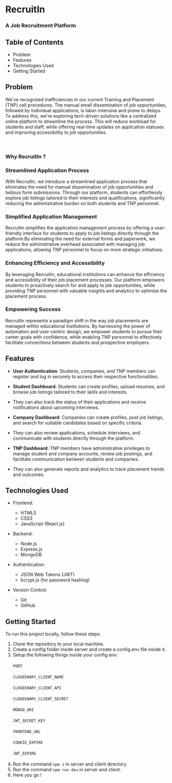 # RecruitIn 
### A Job Recruitment Platform


## Table of Contents

 - Problem <br>
 - Features<br>
 - Technologies Used<br>
 - Getting Started<br>

## Problem <a name = "problem"></a>
We've recognized inefficiencies in our current Training and Placement (TNP) cell procedures. The manual email dissemination of job opportunities, followed by individual applications, is labor-intensive and prone to delays.
To address this, we're exploring tech-driven solutions like a centralized online platform to streamline the process. This will reduce workload for students and staff, while offering real-time updates on application statuses and improving accessibility to job opportunities.
<br><br><br>

### Why RecruitIn ?

### Streamlined Application Process
With RecruitIn, we introduce a streamlined application process that eliminates the need for manual dissemination of job opportunities and tedious form submissions. Through our platform, students can effortlessly explore job listings tailored to their interests and qualifications, significantly reducing the administrative burden on both students and TNP personnel.

### Simplified Application Management
RecruitIn simplifies the application management process by offering a user-friendly interface for students to apply to job listings directly through the platform.By eliminating the need for external forms and paperwork, we reduce the administrative overhead associated with managing job applications, allowing TNP personnel to focus on more strategic initiatives.

### Enhancing Efficiency and Accessibility
By leveraging RecruitIn, educational institutions can enhance the efficiency and accessibility of their job placement processes. Our platform empowers students to proactively search for and apply to job opportunities, while providing TNP personnel with valuable insights and analytics to optimize the placement process.

### Empowering Success
RecruitIn represents a paradigm shift in the way job placements are managed within educational institutions. By harnessing the power of automation and user-centric design, we empower students to pursue their career goals with confidence, while enabling TNP personnel to effectively facilitate connections between students and prospective employers.
## Features <a name = "features"></a>

- **User Authentication**: Students, companies, and TNP members can register and log in securely to access their respective functionalities.

- **Student Dashboard**: Students can create profiles, upload resumes, and browse job listings tailored to their skills and interests.
- They can also track the status of their applications and receive notifications about upcoming interviews.

- **Company Dashboard**: Companies can create profiles, post job listings, and search for suitable candidates based on specific criteria.
- They can also review applications, schedule interviews, and communicate with students directly through the platform.

- **TNP Dashboard**: TNP members have administrative privileges to manage student and company accounts, review job postings, and facilitate communication between students and companies.
- They can also generate reports and analytics to track placement trends and outcomes.

## Technologies Used <a name = "technologies"></a>

- Frontend:
  - HTML5
  - CSS3
  - JavaScript (React.js)
    
- Backend:
  - Node.js
  - Express.js
  - MongoDB 
  
- Authentication:
  - JSON Web Tokens (JWT)
  - bcrypt.js (for password hashing)
  
- Version Control:
  - Git
  - GitHub
  


## Getting Started <a name = "getting-start"></a>

To run this project locally, follow these steps:

1. Clone the repository to your local machine.<br>
2. Create a config folder inside server and create a config.env file inside it.<br>
3. Setup the following things inside your config.env:<br><br>
   `PORT`<br><br>
   `CLOUDINARY_CLIENT_NAME`<br><br>
   `CLOUDINARY_CLIENT_API`<br><br>
   `CLOUDINARY_CLIENT_SECRET`<br><br>
   `MONGO_URI`<br><br>
   `JWT_SECRET_KEY`<br><br>
   `FRONTEND_URL`<br><br>
   `COOKIE_EXPIRE`<br><br>
   `JWT_EXPIRE`<br><br>
4. Run the command `npm i` in server and client directory.<br>
5. Run the command `npm run dev` in server and client.<br>
6. Here you go !
